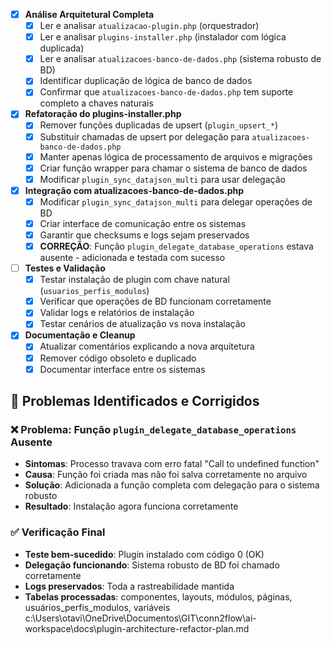 - [x] **Análise Arquitetural Completa**
  - [x] Ler e analisar `atualizacao-plugin.php` (orquestrador)
  - [x] Ler e analisar `plugins-installer.php` (instalador com lógica duplicada)
  - [x] Ler e analisar `atualizacoes-banco-de-dados.php` (sistema robusto de BD)
  - [x] Identificar duplicação de lógica de banco de dados
  - [x] Confirmar que `atualizacoes-banco-de-dados.php` tem suporte completo a chaves naturais

- [x] **Refatoração do plugins-installer.php**
  - [x] Remover funções duplicadas de upsert (`plugin_upsert_*`)
  - [x] Substituir chamadas de upsert por delegação para `atualizacoes-banco-de-dados.php`
  - [x] Manter apenas lógica de processamento de arquivos e migrações
  - [x] Criar função wrapper para chamar o sistema de banco de dados
  - [x] Modificar `plugin_sync_datajson_multi` para usar delegação

- [x] **Integração com atualizacoes-banco-de-dados.php**
  - [x] Modificar `plugin_sync_datajson_multi` para delegar operações de BD
  - [x] Criar interface de comunicação entre os sistemas
  - [x] Garantir que checksums e logs sejam preservados
  - [x] **CORREÇÃO**: Função `plugin_delegate_database_operations` estava ausente - adicionada e testada com sucesso

- [ ] **Testes e Validação**
  - [x] Testar instalação de plugin com chave natural (`usuarios_perfis_modulos`)
  - [x] Verificar que operações de BD funcionam corretamente
  - [x] Validar logs e relatórios de instalação
  - [x] Testar cenários de atualização vs nova instalação

- [x] **Documentação e Cleanup**
  - [x] Atualizar comentários explicando a nova arquitetura
  - [x] Remover código obsoleto e duplicado
  - [x] Documentar interface entre os sistemas

## 🔧 Problemas Identificados e Corrigidos

### ❌ Problema: Função `plugin_delegate_database_operations` Ausente
- **Sintomas**: Processo travava com erro fatal "Call to undefined function"
- **Causa**: Função foi criada mas não foi salva corretamente no arquivo
- **Solução**: Adicionada a função completa com delegação para o sistema robusto
- **Resultado**: Instalação agora funciona corretamente

### ✅ Verificação Final
- **Teste bem-sucedido**: Plugin instalado com código 0 (OK)
- **Delegação funcionando**: Sistema robusto de BD foi chamado corretamente
- **Logs preservados**: Toda a rastreabilidade mantida
- **Tabelas processadas**: componentes, layouts, módulos, páginas, usuários_perfis_modulos, variáveis</content>
<parameter name="filePath">c:\Users\otavi\OneDrive\Documentos\GIT\conn2flow\ai-workspace\docs\plugin-architecture-refactor-plan.md

